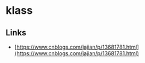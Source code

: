 # klass


## Links

- [https://www.cnblogs.com/jajian/p/13681781.html](https://www.cnblogs.com/jajian/p/13681781.html)